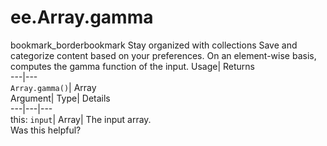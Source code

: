  
#  ee.Array.gamma
bookmark_borderbookmark Stay organized with collections  Save and categorize content based on your preferences.
On an element-wise basis, computes the gamma function of the input. 
Usage| Returns  
---|---  
`Array.gamma()`| Array  
Argument| Type| Details  
---|---|---  
this: `input`| Array| The input array.  
Was this helpful?
